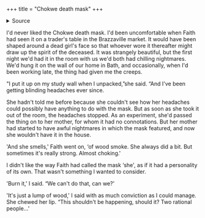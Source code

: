 +++
title = "Chokwe death mask"
+++

<details><summary>Source</summary>

The Boy in the River, about the sacrificial murder of a young boy in London, likely by a Yoruban cult. The author is a specialist on African religions.
</details>



I'd never liked the Chokwe death mask. I'd been uncomfortable when Faith had seen it on a trader's table in the Brazzaville market. It would have been shaped around a dead girl's face so that whoever wore it thereafter might draw up the spirit of the deceased. It was strangely beautiful, but the first night we'd had it in the room with us we'd both had chilling nightmares. We'd hung it on the wall of our home in Bath, and occasionally, when I'd been working late, the thing had given me the creeps.

"I put it up on my study wall when I unpacked,”she said. “And I've been getting blinding headaches ever since.

She hadn't told me before because she couldn't see how her headaches could possibly have anything to do with the mask. But as soon as she took it out of the room, the headaches stopped. As an experiment, she'd passed the thing on to her mother, for whom it had no connotations. But her mother had started to have awful nightmares in which the mask featured, and now she wouldn't have it in the house.

'And she smells,' Faith went on, ‘of wood smoke. She always did a bit. But sometimes it's really strong. Almost choking.'

I didn't like the way Faith had called the mask ‘she', as if it had a personality of its own. That wasn't something I wanted to consider.

'Burn it,' I said. “We can't do that, can we?'

'It's just a lump of wood,' I said with as much conviction as I could manage.
She chewed her lip. “This shouldn't be happening, should it? Two rational people...'